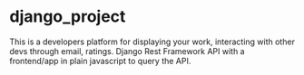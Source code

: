 # django_project
This is a developers platform for displaying your work, interacting with other devs through email, ratings. 
Django Rest Framework API with a frontend/app in plain javascript to query the API. 
